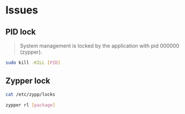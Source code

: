 # Issues

## PID lock

> System management is locked by the application with pid 000000 (zypper).

```sh
sudo kill -KILL [PID]
```

## Zypper lock

```sh
cat /etc/zypp/locks
```

```sh
zypper rl [package]
```
